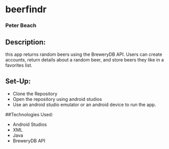# beerfindr

### Peter Beach

## Description:

this app returns random beers using the BreweryDB API. Users can create accounts, return details about a random beer, and store beers they like
in a favorites list.

## Set-Up:

* Clone the Repository
* Open the repository using android studios
* Use an android studio emulator or an android device to run the app.

##Technologies Used:

* Android Studios
* XML
* Java
* BreweryDB API
